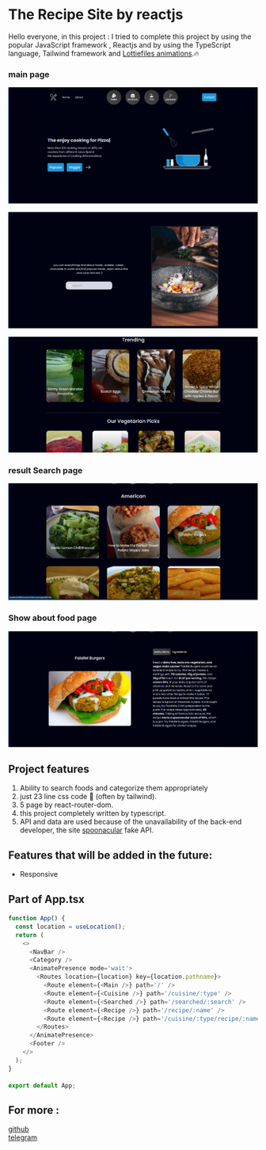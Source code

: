 # The Recipe Site by reactjs

Hello everyone, in this project : 
I tried to complete this project by using the popular JavaScript framework , Reactjs
and by using the TypeScript language, Tailwind framework and [Lottiefiles animations](https://lottiefiles.com/).🔥

### main page

![image 1](./src/image/readme/main1.png)

![image 2](./src/image/readme/main2.png)

![image 3](./src/image/readme/main3.png)

### result Search page

![image 4](./src/image/readme/resultSearch.png)

### Show about food page

![image 5](./src/image/readme/ShowDeatile.png)

## Project features
1. Ability to search foods and categorize them appropriately
2. just 23 line css code 🤯 (often by tailwind).
3. 5 page by react-router-dom.
4. this project completely written by typescript. 
5. API and data are used because of the unavailability of the back-end developer, the site [spoonacular](https://spoonacular.com/food-api) fake API.

## Features that will be added in the future:

- Responsive

## Part of App.tsx
```javascript
function App() {
  const location = useLocation();
  return (
    <>
      <NavBar />
      <Category />
      <AnimatePresence mode='wait'>
        <Routes location={location} key={location.pathname}>
          <Route element={<Main />} path='/' />
          <Route element={<Cuisine />} path='/cuisine/:type' />
          <Route element={<Searched />} path='/searched/:search' />
          <Route element={<Recipe />} path='/recipe/:name' />
          <Route element={<Recipe />} path='/cuisine/:type/recipe/:name' />
        </Routes>
      </AnimatePresence>
      <Footer />
    </>
  );
}

export default App;
```

## For more :
[github](https://github.com/mjmajlesi) <br>
[telegram](https://t.me/Mj_majlesi)